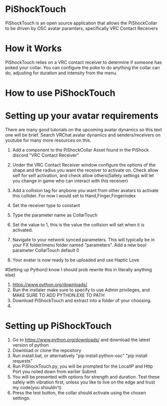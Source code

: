 # PiShockTouch
PiShockTouch is an open source application that allows the PiShockCollar to be driven by OSC avatar paramters, specifically VRC Contact Receivers

# How it Works
PiShockTouch relies on a VRC contact receiver to determine if someone has poked your collar. You can configure the poke to do anything the collar can do, adjusting for duration and intensity from the menu.



# How to use PiShockTouch

# Setting up your avatar requirements
There are many good tutorials on the upcoming avatar dynamics so this text one will be brief. Search VRChat avatar dynamics and senders/receivers on youtube for many more resources on this.

1. Add a component to the PiShockCollar Asset found in the PiShock discord "VRC Contact Receiver"

2. Under the VRC Contact Receiver window configure the options of the shape and the radius you want the receiver to activate on. Check allow self for self activation, and check allow others(Safety settings will let you change in game who can interact with this receiver)

4. Add a collision tag for anybone you want from other avatars to activate this collider. For now I would set to Hand,Finger,Fingerindex

5. Set the receiver type to constant

6. Type the parameter name as CollarTouch

7. Set the value to 1, this is the value the collision will set when it is activated.

8. Navigate to your network synced parameters. This will typically be in your FX folder/menu folder named "parameters". Add a new bool parameter CollarTouch default 0

9. Your avatar is now ready to be uploaded and use Haptic Love

#Setting up Python(I know I should prob rewrite this in literally anything else)
1. https://www.python.org/downloads/
2. Run the instlaler make sure to specify to use Admin privileges, and MAKE SURE TO ADD PYTHON.EXE TO PATH
3. Download PiShockTouch and extract into a folder of your choosing.
4. 

# Setting up PiShockTouch
1. Go to https://www.python.org/downloads/ and download the latest version of python
2. Download or clone the repository
3. Run install.bat, or alternatively "pip install python-osc" "pip install requests"
4. Run PiShockTouch.py, you will be prompted for the LocalIP and Http Port you noted down from earlier Submit
5. You will be presented with options for strength and duration. Test these safely with vibration first, unless you like to live on the edge and trust my code(you shouldn't)
6. Press the test button, the collar should activate using the chosen settings.
